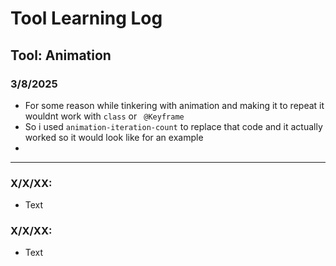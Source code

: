 # Tool Learning Log

## Tool: Animation
### 3/8/2025

* For some reason while tinkering with animation and making it to repeat it wouldnt work with `class` or ` @Keyframe`
*  So i used `animation-iteration-count` to replace that code and it actually worked so it would look like for an example
*  


---

### X/X/XX:
* Text

### X/X/XX:
* Text


<!-- 
* Links you used today (websites, videos, etc)
* Things you tried, progress you made, etc
* Challenges, a-ha moments, etc
* Questions you still have
* What you're going to try next
-->
